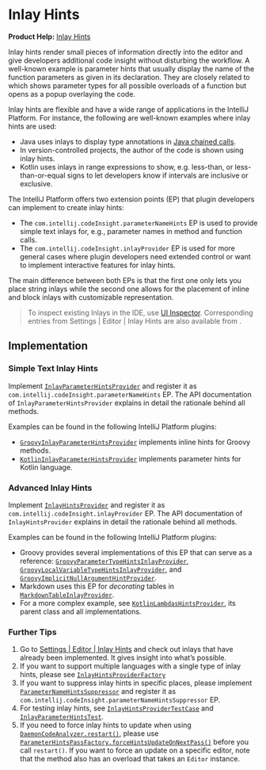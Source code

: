 # Inlay Hints

<!-- Copyright 2000-2023 JetBrains s.r.o. and contributors. Use of this source code is governed by the Apache 2.0 license. -->

<tldr>

**Product Help:** [Inlay Hints](https://www.jetbrains.com/help/idea/viewing-reference-information.html#inlay-hints)

</tldr>

Inlay hints render small pieces of information directly into the editor and give developers additional code insight without disturbing the workflow.
A well-known example is parameter hints that usually display the name of the function parameters as given in its declaration.
They are closely related to [](parameter_info.md) which shows parameter types for all possible overloads of a function but opens as a popup overlaying the code.

Inlay hints are flexible and have a wide range of applications in the IntelliJ Platform.
For instance, the following are well-known examples where inlay hints are used:

- Java uses inlays to display type annotations in
  [Java chained calls](https://www.jetbrains.com/help/idea/inlay-hints-java.html#method_chains).
- In version-controlled projects, the author of the code is shown using inlay hints.
- Kotlin uses inlays in range expressions to show, e.g. less-than, or less-than-or-equal signs to let
  developers know if intervals are inclusive or exclusive.

The IntelliJ Platform offers two extension points (EP) that plugin developers can implement to create inlay hints:

- The `com.intellij.codeInsight.parameterNameHints` EP is used to provide simple text inlays for, e.g.,
  parameter names in method and function calls.
- The `com.intellij.codeInsight.inlayProvider` EP is used for more general cases where plugin developers
  need extended control or want to implement interactive features for inlay hints.

The main difference between both EPs is that the first one only lets you place string inlays
while the second one allows for the placement of inline and block inlays with customizable representation.

> To inspect existing Inlays in the IDE, use [UI Inspector](internal_ui_inspector.md#editor).
> Corresponding entries from <ui-path>Settings | Editor | Inlay Hints</ui-path> are also available from [](internal_ui_inspector.md#inspecting-settings).

## Implementation

### Simple Text Inlay Hints

Implement
[`InlayParameterHintsProvider`](%gh-ic%/platform/lang-api/src/com/intellij/codeInsight/hints/InlayParameterHintsProvider.java)
and register it as `com.intellij.codeInsight.parameterNameHints` EP.
The API documentation of `InlayParameterHintsProvider` explains in detail the rationale behind all methods.

Examples can be found in the following IntelliJ Platform plugins:

- [`GroovyInlayParameterHintsProvider`](%gh-ic%/plugins/groovy/src/org/jetbrains/plugins/groovy/codeInsight/hint/GroovyInlayParameterHintsProvider.kt)
  implements inline hints for Groovy methods.
- [`KotlinInlayParameterHintsProvider`](%gh-ic%/plugins/kotlin/idea/src/org/jetbrains/kotlin/idea/codeInsight/hints/KotlinInlayParameterHintsProvider.kt)
  implements parameter hints for Kotlin language.

### Advanced Inlay Hints

Implement
[`InlayHintsProvider`](%gh-ic%/platform/lang-api/src/com/intellij/codeInsight/hints/InlayHintsProvider.kt)
and register it as `com.intellij.codeInsight.inlayProvider` EP.
The API documentation of `InlayHintsProvider` explains in detail the rationale behind all methods.

Examples can be found in the following IntelliJ Platform plugins:

- Groovy provides several implementations of this EP that can serve as a reference:
  [`GroovyParameterTypeHintsInlayProvider`](%gh-ic%/plugins/groovy/src/org/jetbrains/plugins/groovy/codeInsight/hint/types/GroovyParameterTypeHintsInlayProvider.kt),
  [`GroovyLocalVariableTypeHintsInlayProvider`](%gh-ic%/plugins/groovy/src/org/jetbrains/plugins/groovy/codeInsight/hint/types/GroovyLocalVariableTypeHintsInlayProvider.kt),
  and [`GroovyImplicitNullArgumentHintProvider`](%gh-ic%/plugins/groovy/src/org/jetbrains/plugins/groovy/codeInsight/hint/GroovyImplicitNullArgumentHintProvider.kt).
- Markdown uses this EP for _decorating_ tables in
  [`MarkdownTableInlayProvider`](%gh-ic%/plugins/markdown/core/src/org/intellij/plugins/markdown/editor/tables/ui/MarkdownTableInlayProvider.kt).
- For a more complex example, see
  [`KotlinLambdasHintsProvider`](%gh-ic%/plugins/kotlin/idea/src/org/jetbrains/kotlin/idea/codeInsight/hints/KotlinLambdasHintsProvider.kt),
  its parent class and all implementations.

### Further Tips

1. Go to
   [Settings | Editor | Inlay Hints](https://www.jetbrains.com/help/idea/inlay-hints.html) and check out inlays that have already been implemented.
   It gives insight into what’s possible.
2. If you want to support multiple languages with a single type of inlay hints, please see
   [`InlayHintsProviderFactory`](%gh-ic%/platform/lang-api/src/com/intellij/codeInsight/hints/InlayHintsProviderFactory.kt)
3. If you want to suppress inlay hints in specific places, please implement
   [`ParameterNameHintsSuppressor`](%gh-ic%/platform/lang-api/src/com/intellij/codeInsight/hints/ParameterNameHintsSuppressor.kt)
   and register it as `com.intellij.codeInsight.parameterNameHintsSuppressor` EP.
4. For testing inlay hints, see
   [`InlayHintsProviderTestCase`](%gh-ic%/platform/testFramework/src/com/intellij/testFramework/utils/inlays/InlayHintsProviderTestCase.kt)
   and [`InlayParameterHintsTest`](%gh-ic%/platform/testFramework/src/com/intellij/testFramework/utils/inlays/InlayParameterHintsTest.kt).
5. If you need to force inlay hints to update when using
   [`DaemonCodeAnalyzer.restart()`](%gh-ic%/platform/analysis-api/src/com/intellij/codeInsight/daemon/DaemonCodeAnalyzer.java),
   please use
   [`ParameterHintsPassFactory.forceHintsUpdateOnNextPass()`](%gh-ic%/platform/lang-impl/src/com/intellij/codeInsight/hints/ParameterHintsPassFactory.java)
   before you call `restart()`.
   If you want to force an update on a specific editor, note that the method also has an overload that takes an `Editor` instance.
